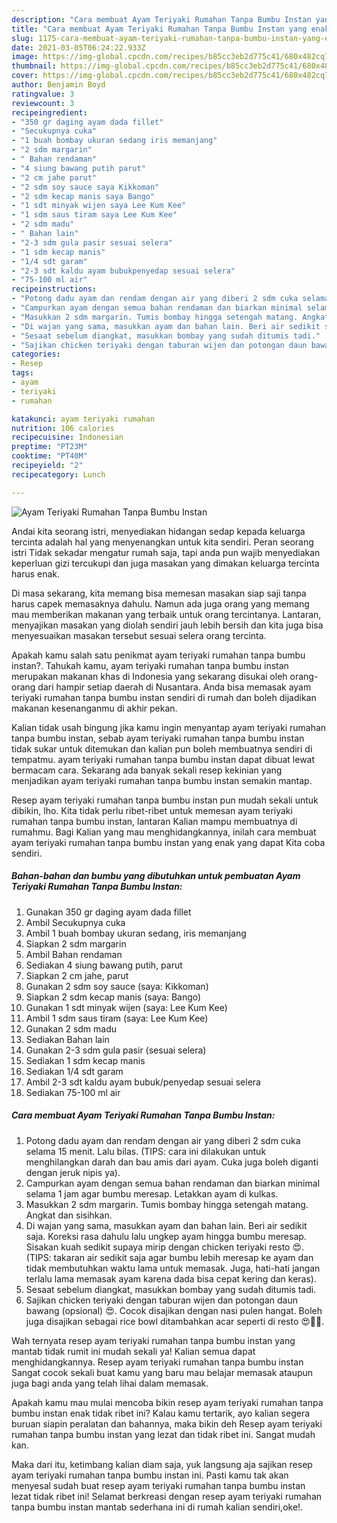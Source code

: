 ```yaml
---
description: "Cara membuat Ayam Teriyaki Rumahan Tanpa Bumbu Instan yang enak dan Mudah Dibuat"
title: "Cara membuat Ayam Teriyaki Rumahan Tanpa Bumbu Instan yang enak dan Mudah Dibuat"
slug: 1175-cara-membuat-ayam-teriyaki-rumahan-tanpa-bumbu-instan-yang-enak-dan-mudah-dibuat
date: 2021-03-05T06:24:22.933Z
image: https://img-global.cpcdn.com/recipes/b85cc3eb2d775c41/680x482cq70/ayam-teriyaki-rumahan-tanpa-bumbu-instan-foto-resep-utama.jpg
thumbnail: https://img-global.cpcdn.com/recipes/b85cc3eb2d775c41/680x482cq70/ayam-teriyaki-rumahan-tanpa-bumbu-instan-foto-resep-utama.jpg
cover: https://img-global.cpcdn.com/recipes/b85cc3eb2d775c41/680x482cq70/ayam-teriyaki-rumahan-tanpa-bumbu-instan-foto-resep-utama.jpg
author: Benjamin Boyd
ratingvalue: 3
reviewcount: 3
recipeingredient:
- "350 gr daging ayam dada fillet"
- "Secukupnya cuka"
- "1 buah bombay ukuran sedang iris memanjang"
- "2 sdm margarin"
- " Bahan rendaman"
- "4 siung bawang putih parut"
- "2 cm jahe parut"
- "2 sdm soy sauce saya Kikkoman"
- "2 sdm kecap manis saya Bango"
- "1 sdt minyak wijen saya Lee Kum Kee"
- "1 sdm saus tiram saya Lee Kum Kee"
- "2 sdm madu"
- " Bahan lain"
- "2-3 sdm gula pasir sesuai selera"
- "1 sdm kecap manis"
- "1/4 sdt garam"
- "2-3 sdt kaldu ayam bubukpenyedap sesuai selera"
- "75-100 ml air"
recipeinstructions:
- "Potong dadu ayam dan rendam dengan air yang diberi 2 sdm cuka selama 15 menit. Lalu bilas. (TIPS: cara ini dilakukan untuk menghilangkan darah dan bau amis dari ayam. Cuka juga boleh diganti dengan jeruk nipis ya)."
- "Campurkan ayam dengan semua bahan rendaman dan biarkan minimal selama 1 jam agar bumbu meresap. Letakkan ayam di kulkas."
- "Masukkan 2 sdm margarin. Tumis bombay hingga setengah matang. Angkat dan sisihkan."
- "Di wajan yang sama, masukkan ayam dan bahan lain. Beri air sedikit saja. Koreksi rasa dahulu lalu ungkep ayam hingga bumbu meresap. Sisakan kuah sedikit supaya mirip dengan chicken teriyaki resto 😍. (TIPS: takaran air sedikit saja agar bumbu lebih meresap ke ayam dan tidak membutuhkan waktu lama untuk memasak. Juga, hati-hati jangan terlalu lama memasak ayam karena dada bisa cepat kering dan keras)."
- "Sesaat sebelum diangkat, masukkan bombay yang sudah ditumis tadi."
- "Sajikan chicken teriyaki dengan taburan wijen dan potongan daun bawang (opsional) 😍. Cocok disajikan dengan nasi pulen hangat. Boleh juga disajikan sebagai rice bowl ditambahkan acar seperti di resto 😍👍🏻."
categories:
- Resep
tags:
- ayam
- teriyaki
- rumahan

katakunci: ayam teriyaki rumahan 
nutrition: 106 calories
recipecuisine: Indonesian
preptime: "PT23M"
cooktime: "PT40M"
recipeyield: "2"
recipecategory: Lunch

---
```



![Ayam Teriyaki Rumahan Tanpa Bumbu Instan](https://img-global.cpcdn.com/recipes/b85cc3eb2d775c41/680x482cq70/ayam-teriyaki-rumahan-tanpa-bumbu-instan-foto-resep-utama.jpg)

Andai kita seorang istri, menyediakan hidangan sedap kepada keluarga tercinta adalah hal yang menyenangkan untuk kita sendiri. Peran seorang istri Tidak sekadar mengatur rumah saja, tapi anda pun wajib menyediakan keperluan gizi tercukupi dan juga masakan yang dimakan keluarga tercinta harus enak.

Di masa  sekarang, kita memang bisa memesan masakan siap saji tanpa harus capek memasaknya dahulu. Namun ada juga orang yang memang mau memberikan makanan yang terbaik untuk orang tercintanya. Lantaran, menyajikan masakan yang diolah sendiri jauh lebih bersih dan kita juga bisa menyesuaikan masakan tersebut sesuai selera orang tercinta. 



Apakah kamu salah satu penikmat ayam teriyaki rumahan tanpa bumbu instan?. Tahukah kamu, ayam teriyaki rumahan tanpa bumbu instan merupakan makanan khas di Indonesia yang sekarang disukai oleh orang-orang dari hampir setiap daerah di Nusantara. Anda bisa memasak ayam teriyaki rumahan tanpa bumbu instan sendiri di rumah dan boleh dijadikan makanan kesenanganmu di akhir pekan.

Kalian tidak usah bingung jika kamu ingin menyantap ayam teriyaki rumahan tanpa bumbu instan, sebab ayam teriyaki rumahan tanpa bumbu instan tidak sukar untuk ditemukan dan kalian pun boleh membuatnya sendiri di tempatmu. ayam teriyaki rumahan tanpa bumbu instan dapat dibuat lewat bermacam cara. Sekarang ada banyak sekali resep kekinian yang menjadikan ayam teriyaki rumahan tanpa bumbu instan semakin mantap.

Resep ayam teriyaki rumahan tanpa bumbu instan pun mudah sekali untuk dibikin, lho. Kita tidak perlu ribet-ribet untuk memesan ayam teriyaki rumahan tanpa bumbu instan, lantaran Kalian mampu membuatnya di rumahmu. Bagi Kalian yang mau menghidangkannya, inilah cara membuat ayam teriyaki rumahan tanpa bumbu instan yang enak yang dapat Kita coba sendiri.

<!--inarticleads1-->

##### Bahan-bahan dan bumbu yang dibutuhkan untuk pembuatan Ayam Teriyaki Rumahan Tanpa Bumbu Instan:

1. Gunakan 350 gr daging ayam dada fillet
1. Ambil Secukupnya cuka
1. Ambil 1 buah bombay ukuran sedang, iris memanjang
1. Siapkan 2 sdm margarin
1. Ambil  Bahan rendaman
1. Sediakan 4 siung bawang putih, parut
1. Siapkan 2 cm jahe, parut
1. Gunakan 2 sdm soy sauce (saya: Kikkoman)
1. Siapkan 2 sdm kecap manis (saya: Bango)
1. Gunakan 1 sdt minyak wijen (saya: Lee Kum Kee)
1. Ambil 1 sdm saus tiram (saya: Lee Kum Kee)
1. Gunakan 2 sdm madu
1. Sediakan  Bahan lain
1. Gunakan 2-3 sdm gula pasir (sesuai selera)
1. Sediakan 1 sdm kecap manis
1. Sediakan 1/4 sdt garam
1. Ambil 2-3 sdt kaldu ayam bubuk/penyedap sesuai selera
1. Sediakan 75-100 ml air




<!--inarticleads2-->

##### Cara membuat Ayam Teriyaki Rumahan Tanpa Bumbu Instan:

1. Potong dadu ayam dan rendam dengan air yang diberi 2 sdm cuka selama 15 menit. Lalu bilas. (TIPS: cara ini dilakukan untuk menghilangkan darah dan bau amis dari ayam. Cuka juga boleh diganti dengan jeruk nipis ya).
1. Campurkan ayam dengan semua bahan rendaman dan biarkan minimal selama 1 jam agar bumbu meresap. Letakkan ayam di kulkas.
1. Masukkan 2 sdm margarin. Tumis bombay hingga setengah matang. Angkat dan sisihkan.
1. Di wajan yang sama, masukkan ayam dan bahan lain. Beri air sedikit saja. Koreksi rasa dahulu lalu ungkep ayam hingga bumbu meresap. Sisakan kuah sedikit supaya mirip dengan chicken teriyaki resto 😍. (TIPS: takaran air sedikit saja agar bumbu lebih meresap ke ayam dan tidak membutuhkan waktu lama untuk memasak. Juga, hati-hati jangan terlalu lama memasak ayam karena dada bisa cepat kering dan keras).
1. Sesaat sebelum diangkat, masukkan bombay yang sudah ditumis tadi.
1. Sajikan chicken teriyaki dengan taburan wijen dan potongan daun bawang (opsional) 😍. Cocok disajikan dengan nasi pulen hangat. Boleh juga disajikan sebagai rice bowl ditambahkan acar seperti di resto 😍👍🏻.




Wah ternyata resep ayam teriyaki rumahan tanpa bumbu instan yang mantab tidak rumit ini mudah sekali ya! Kalian semua dapat menghidangkannya. Resep ayam teriyaki rumahan tanpa bumbu instan Sangat cocok sekali buat kamu yang baru mau belajar memasak ataupun juga bagi anda yang telah lihai dalam memasak.

Apakah kamu mau mulai mencoba bikin resep ayam teriyaki rumahan tanpa bumbu instan enak tidak ribet ini? Kalau kamu tertarik, ayo kalian segera buruan siapin peralatan dan bahannya, maka bikin deh Resep ayam teriyaki rumahan tanpa bumbu instan yang lezat dan tidak ribet ini. Sangat mudah kan. 

Maka dari itu, ketimbang kalian diam saja, yuk langsung aja sajikan resep ayam teriyaki rumahan tanpa bumbu instan ini. Pasti kamu tak akan menyesal sudah buat resep ayam teriyaki rumahan tanpa bumbu instan lezat tidak ribet ini! Selamat berkreasi dengan resep ayam teriyaki rumahan tanpa bumbu instan mantab sederhana ini di rumah kalian sendiri,oke!.

